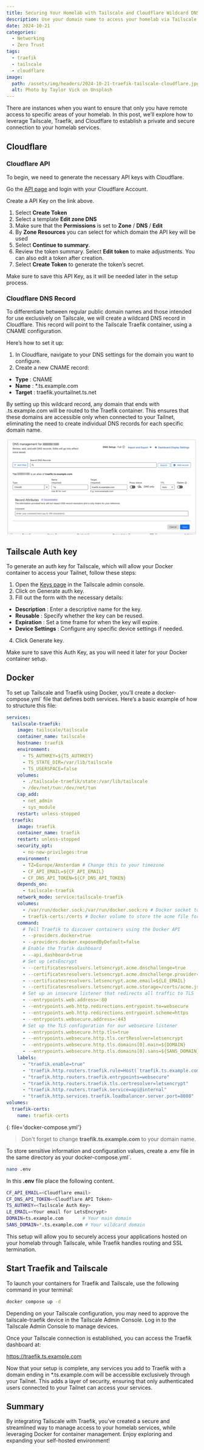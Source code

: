 ```yaml
---
title: Securing Your Homelab with Tailscale and Cloudflare Wildcard DNS
description: Use your domain name to access your homelab via Tailscale.
date: 2024-10-21
categories:
  - Networking
  - Zero Trust
tags:
  - traefik
  - tailscale
  - cloudflare
image:
  path: /assets/img/headers/2024-10-21-traefik-tailscale-cloudflare.jpg
  alt: Photo by Taylor Vick on Unsplash
---
```

There are instances when you want to ensure that only you have remote access to specific areas of your homelab. In this post, we’ll explore how to leverage Tailscale, Traefik, and Cloudflare to establish a private and secure connection to your homelab services.

## Cloudflare
### Cloudflare API

To begin, we need to generate the necessary API keys with Cloudflare.

Go the [API page](https://dash.cloudflare.com/profile/api-tokens) and login with your Cloudflare Account.

Create a API Key on the link above.

1. Select **Create Token**
2. Select a template **Edit zone DNS**
3. Make sure that the **Permissions** is set to **Zone** / **DNS** / **Edit**
4. By **Zone Resources** you can select for which domain the API key will be used
5. Select **Continue to summary**.
6. Review the token summary. Select **Edit token** to make adjustments. You can also edit a token after creation.
7. Select **Create Token** to generate the token’s secret.

Make sure to save this API Key, as it will be needed later in the setup process.

### Cloudflare DNS Record

To differentiate between regular public domain names and those intended for use exclusively on Tailscale, we will create a wildcard DNS record in Cloudflare. This record will point to the Tailscale Traefik container, using a CNAME configuration.

Here’s how to set it up:

1. In Cloudflare, navigate to your DNS settings for the domain you want to configure.
2. Create a new CNAME record:
- **Type** : CNAME
- **Name** : *.ts.example.com
- **Target** : traefik.yourtailnet.ts.net

By setting up this wildcard record, any domain that ends with .ts.example.com will be routed to the Traefik container. This ensures that these domains are accessible only when connected to your Tailnet, eliminating the need to create individual DNS records for each specific domain name.

![captionless image](assets/img/screenshots/cloudflare_dns_tailscale.png)

## Tailscale Auth key

To generate an auth key for Tailscale, which will allow your Docker container to access your Tailnet, follow these steps:

1. Open the [Keys page](https://login.tailscale.com/admin/settings/keys) in the Tailscale admin console.
2. Click on Generate auth key.
3. Fill out the form with the necessary details:
- **Description** : Enter a descriptive name for the key.
- **Reusable** : Specify whether the key can be reused.
- **Expiration** : Set a time frame for when the key will expire.
- **Device Settings** : Configure any specific device settings if needed.
4. Click Generate key.

Make sure to save this Auth Key, as you will need it later for your Docker container setup.

## Docker

To set up Tailscale and Traefik using Docker, you’ll create a docker-compose.yml` file that defines both services. Here’s a basic example of how to structure this file:

```yaml
services:
  tailscale-traefik:
    image: tailscale/tailscale
    container_name: tailscale
    hostname: traefik
    environment:
      - TS_AUTHKEY=${TS_AUTHKEY}
      - TS_STATE_DIR=/var/lib/tailscale
      - TS_USERSPACE=false
    volumes:
      - ./tailscale-traefik/state:/var/lib/tailscale
      - /dev/net/tun:/dev/net/tun
    cap_add:
      - net_admin
      - sys_module
    restart: unless-stopped
  traefik:
    image: traefik
    container_name: traefik
    restart: unless-stopped
    security_opt:
      - no-new-privileges:true
    environment:
      - TZ=Europe/Amsterdam # Change this to your timezone
      - CF_API_EMAIL=${CF_API_EMAIL}
      - CF_DNS_API_TOKEN=${CF_DNS_API_TOKEN}
    depends_on:
      - tailscale-traefik
    network_mode: service:tailscale-traefik
    volumes:
      - /var/run/docker.sock:/var/run/docker.sock:ro # Docker socket to watch for Traefik
      - traefik-certs:/certs # Docker volume to store the acme file for the Certifactes
    command:
      # Tell Traefik to discover containers using the Docker API
      - --providers.docker=true
      - --providers.docker.exposedByDefault=false
      # Enable the Trafik dashboard
      - --api.dashboard=true
      # Set up LetsEncrypt
      - --certificatesresolvers.letsencrypt.acme.dnschallenge=true
      - --certificatesresolvers.letsencrypt.acme.dnschallenge.provider=cloudflare
      - --certificatesresolvers.letsencrypt.acme.email=${LE_EMAIL}
      - --certificatesresolvers.letsencrypt.acme.storage=/certs/acme.json
      # Set up an insecure listener that redirects all traffic to TLS
      - --entrypoints.web.address=:80
      - --entrypoints.web.http.redirections.entrypoint.to=websecure
      - --entrypoints.web.http.redirections.entrypoint.scheme=https
      - --entrypoints.websecure.address=:443
      # Set up the TLS configuration for our websecure listener
      - --entrypoints.websecure.http.tls=true
      - --entrypoints.websecure.http.tls.certResolver=letsencrypt
      - --entrypoints.websecure.http.tls.domains[0].main=${DOMAIN}
      - --entrypoints.websecure.http.tls.domains[0].sans=${SANS_DOMAIN}
    labels:
      - "traefik.enable=true"
      - 'traefik.http.routers.traefik.rule=Host(`traefik.ts.example.com`)'
      - "traefik.http.routers.traefik.entrypoints=websecure"
      - "traefik.http.routers.traefik.tls.certresolver=letsencrypt"
      - "traefik.http.routers.traefik.service=api@internal"
      - "traefik.http.services.traefik.loadbalancer.server.port=8080"
volumes:
  traefik-certs:
    name: traefik-certs
```
{: file='docker-compose.yml'}

> Don't forget to change **traefik.ts.example.com** to your domain name.

To store sensitive information and configuration values, create a .env file in the same directory as your docker-compose.yml`.

```bash
nano .env
```

In this **.env** file place the following content.

```bash
CF_API_EMAIL=<Cloudflare email>
CF_DNS_API_TOKEN=<Cloudflare API Token>
TS_AUTHKEY=<Tailscale Auth Key>
LE_EMAIL=<Your email for LetsEncrypt>
DOMAIN=ts.example.com       # Your main domain
SANS_DOMAIN=*.ts.example.com # Your wildcard domain

```

This setup will allow you to securely access your applications hosted on your homelab through Tailscale, while Traefik handles routing and SSL termination.

## Start Traefik and Tailscale

To launch your containers for Traefik and Tailscale, use the following command in your terminal:

```bash
docker compose up -d
```

Depending on your Tailscale configuration, you may need to approve the tailscale-traefik device in the Tailscale Admin Console. Log in to the Tailscale Admin Console to manage devices.

Once your Tailscale connection is established, you can access the Traefik dashboard at:

https://traefik.ts.example.com

Now that your setup is complete, any services you add to Traefik with a domain ending in *.ts.example.com will be accessible exclusively through your Tailnet. This adds a layer of security, ensuring that only authenticated users connected to your Tailnet can access your services.

## Summary

By integrating Tailscale with Traefik, you’ve created a secure and streamlined way to manage access to your homelab services, while leveraging Docker for container management. Enjoy exploring and expanding your self-hosted environment!
